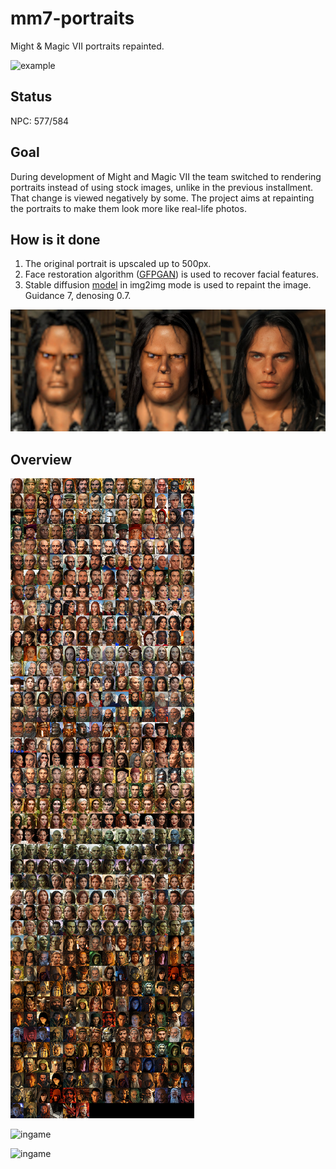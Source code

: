 # mm7-portraits
Might &amp; Magic VII portraits repainted.

![example](example.jpg)

## Status

NPC: 577/584

## Goal

During development of Might and Magic VII the team switched to rendering portraits instead of using stock images, unlike in the previous installment.
That change is viewed negatively by some. The project aims at repainting the portraits to make them look more like real-life photos.

## How is it done

1. The original portrait is upscaled up to 500px.
2. Face restoration algorithm ([GFPGAN](https://github.com/TencentARC/GFPGAN)) is used to recover facial features.
3. Stable diffusion [model](https://civitai.com/models/372465/pony-realism) in img2img mode is used to repaint the image. Guidance 7, denosing 0.7.

![example2](example2.jpg)

## Overview

![overview](overview_v091.jpg)

![ingame](ingame1.jpg)

![ingame](ingame2.jpg)
